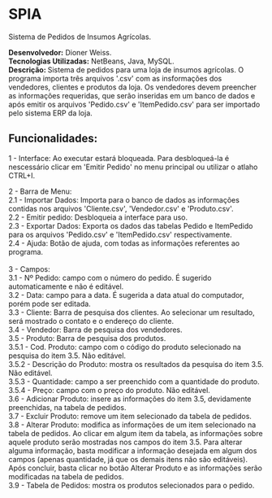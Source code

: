 # SPIA
Sistema de Pedidos de Insumos Agrícolas.

<b>Desenvolvedor:</b> Dioner Weiss. </br>
<b>Tecnologias Utilizadas:</b> NetBeans, Java, MySQL. </br>
<b>Descrição: </b>Sistema de pedidos para uma loja de insumos agrícolas. O programa importa três arquivos '.csv' com as insformações dos vendedores, clientes e produtos da loja. Os vendedores devem preencher as informações requeridas, que serão inseridas em um banco de dados e após emitir os arquivos 'Pedido.csv' e 'ItemPedido.csv' para ser importado pelo sistema ERP da loja.

## Funcionalidades: </br>
1 - Interface: Ao executar estará bloqueada. Para desbloqueá-la é nescessário clicar em 'Emitir Pedido' no menu principal ou utilizar o atlaho CTRL+I.</br>

2 - Barra de Menu: </br>
  2.1 - Importar Dados: Importa para o banco de dados as informações contidas nos arquivos 'Cliente.csv', 'Vendedor.csv' e    'Produto.csv'. </br>
  2.2 - Emitir pedido: Desbloqueia a interface para uso. </br>
  2.3 - Exportar Dados: Exporta os dados das tabelas Pedido e ItemPedido para os arquivos 'Pedido.csv' e 'ItemPedido.csv' respectivamente. </br>
  2.4 - Ajuda: Botão de ajuda, com todas as informações referentes ao programa. </br>  
3 - Campos: </br>
  3.1 - Nº Pedido: campo com o número do pedido. É sugerido automaticamente e não é editável. </br>
  3.2 - Data: campo para a data. É sugerida a data atual do computador, porém pode ser editada. </br>
  3.3 - Cliente: Barra de pesquisa dos clientes. Ao selecionar um resultado, será mostrado o contato e o endereço do cliente. </br>
  3.4 - Vendedor: Barra de pesquisa dos vendedores. </br>
  3.5 - Produto: Barra de pesquisa dos produtos. </br>
      3.5.1 - Cod. Produto: campo com o código do produto selecionado na pesquisa do item 3.5. Não editável.</br>
      3.5.2 - Descrição do Produto: mostra os resultados da pesquisa do item 3.5. Não editável. </br>
      3.5.3 - Quantidade: campo a ser preenchido com a quantidade do produto.</br>
      3.5.4 - Preço: campo com o preço do produto. Não editável. </br>
  3.6 - Adicionar Produto: insere as informações do item 3.5, devidamente preenchidas, na tabela de pedidos. </br>
  3.7 - Excluir Produto: remove um item selecionado da tabela de pedidos.</br>
  3.8 - Alterar Produto: modifica as informações de um item selecionado na tabela de pedidos. Ao clicar em algum item da tabela, as informações sobre aquele produto serão mostradas nos campos do item 3.5. Para alterar alguma informação, basta modificar a informação desejada em algum dos campos (apenas quantidade, já que os demais itens não são editáveis). Após concluir, basta clicar no botão Alterar Produto e as informações serão modificadas na tabela de pedidos. </br>
  3.9 - Tabela de Pedidos: mostra os produtos selecionados para o pedido. </br>
  
